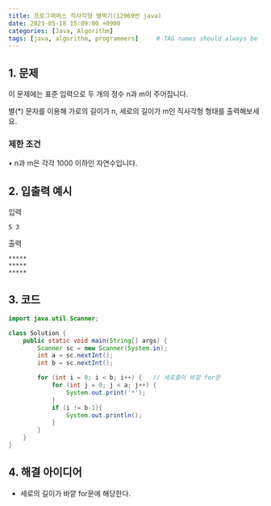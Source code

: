```yaml
---
title: 프로그래머스 직사각형 별찍기(12969번 java)
date: 2023-05-18 15:09:00 +0900
categories: [Java, Algorithm]
tags: [java, algorithm, programmers]     # TAG names should always be lowercase
---
```


## 1. 문제

이 문제에는 표준 입력으로 두 개의 정수 n과 m이 주어집니다.

별(*) 문자를 이용해 가로의 길이가 n, 세로의 길이가 m인 직사각형 형태를 출력해보세요.

### **제한 조건**

• n과 m은 각각 1000 이하인 자연수입니다.

## 2. 입출력 예시

입력

`5 3`

출력

```
*****
*****
*****
```

## 3. 코드

```java
import java.util.Scanner;

class Solution {
    public static void main(String[] args) {
        Scanner sc = new Scanner(System.in);
        int a = sc.nextInt();
        int b = sc.nextInt();

        for (int i = 0; i < b; i++) {   // 세로줄이 바깥 for문
            for (int j = 0; j < a; j++) {
                System.out.print('*');
            }
            if (i != b-1){
                System.out.println();
            }
        }
    }
}
```

## 4. 해결 아이디어

- 세로의 길이가 바깥 for문에 해당한다.